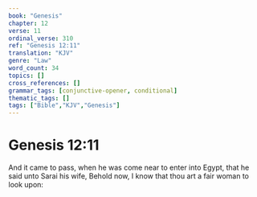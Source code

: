 ```yaml
---
book: "Genesis"
chapter: 12
verse: 11
ordinal_verse: 310
ref: "Genesis 12:11"
translation: "KJV"
genre: "Law"
word_count: 34
topics: []
cross_references: []
grammar_tags: [conjunctive-opener, conditional]
thematic_tags: []
tags: ["Bible","KJV","Genesis"]
---
```


# Genesis 12:11

And it came to pass, when he was come near to enter into Egypt, that he said unto Sarai his wife, Behold now, I know that thou art a fair woman to look upon:
